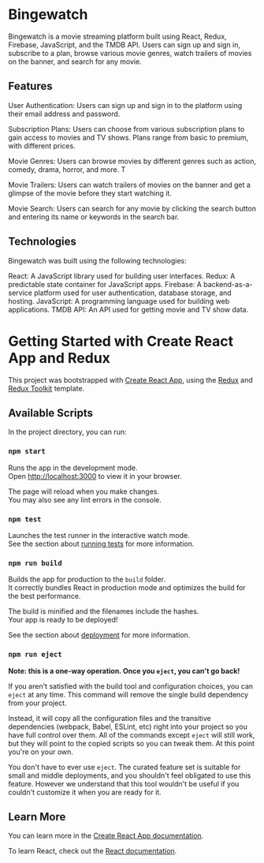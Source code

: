 # Bingewatch
Bingewatch is a movie streaming platform built using React, Redux, Firebase, JavaScript, and the TMDB API. Users can sign up and sign in, subscribe to a plan, browse various movie genres, watch trailers of movies on the banner, and search for any movie.

## Features
User Authentication: Users can sign up and sign in to the platform using their email address and password. 

Subscription Plans: Users can choose from various subscription plans to gain access to movies and TV shows. Plans range from basic to premium, with different prices.

Movie Genres: Users can browse movies by different genres such as action, comedy, drama, horror, and more. T

Movie Trailers: Users can watch trailers of movies on the banner and get a glimpse of the movie before they start watching it.

Movie Search: Users can search for any movie by clicking the search button and entering its name or keywords in the search bar. 

## Technologies
Bingewatch was built using the following technologies:

React: A JavaScript library used for building user interfaces.
Redux: A predictable state container for JavaScript apps.
Firebase: A backend-as-a-service platform used for user authentication, database storage, and hosting.
JavaScript: A programming language used for building web applications.
TMDB API: An API used for getting movie and TV show data.







# Getting Started with Create React App and Redux

This project was bootstrapped with [Create React App](https://github.com/facebook/create-react-app), using the [Redux](https://redux.js.org/) and [Redux Toolkit](https://redux-toolkit.js.org/) template.

## Available Scripts

In the project directory, you can run:

### `npm start`

Runs the app in the development mode.\
Open [http://localhost:3000](http://localhost:3000) to view it in your browser.

The page will reload when you make changes.\
You may also see any lint errors in the console.

### `npm test`

Launches the test runner in the interactive watch mode.\
See the section about [running tests](https://facebook.github.io/create-react-app/docs/running-tests) for more information.

### `npm run build`

Builds the app for production to the `build` folder.\
It correctly bundles React in production mode and optimizes the build for the best performance.

The build is minified and the filenames include the hashes.\
Your app is ready to be deployed!

See the section about [deployment](https://facebook.github.io/create-react-app/docs/deployment) for more information.

### `npm run eject`

**Note: this is a one-way operation. Once you `eject`, you can't go back!**

If you aren't satisfied with the build tool and configuration choices, you can `eject` at any time. This command will remove the single build dependency from your project.

Instead, it will copy all the configuration files and the transitive dependencies (webpack, Babel, ESLint, etc) right into your project so you have full control over them. All of the commands except `eject` will still work, but they will point to the copied scripts so you can tweak them. At this point you're on your own.

You don't have to ever use `eject`. The curated feature set is suitable for small and middle deployments, and you shouldn't feel obligated to use this feature. However we understand that this tool wouldn't be useful if you couldn't customize it when you are ready for it.

## Learn More

You can learn more in the [Create React App documentation](https://facebook.github.io/create-react-app/docs/getting-started).

To learn React, check out the [React documentation](https://reactjs.org/).
